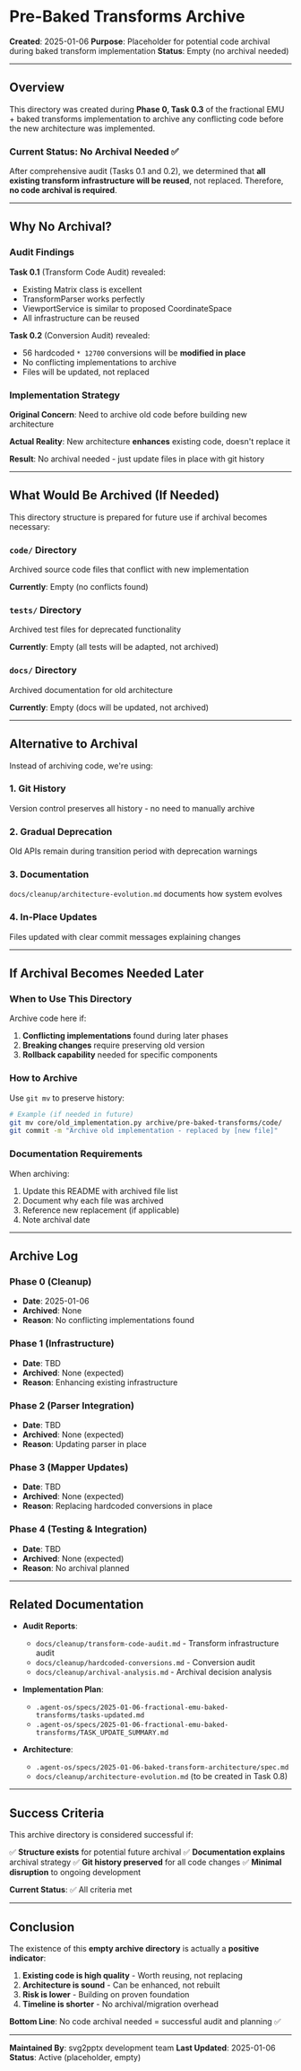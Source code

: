 # Pre-Baked Transforms Archive

**Created**: 2025-01-06
**Purpose**: Placeholder for potential code archival during baked transform implementation
**Status**: Empty (no archival needed)

---

## Overview

This directory was created during **Phase 0, Task 0.3** of the fractional EMU + baked transforms implementation to archive any conflicting code before the new architecture was implemented.

### Current Status: **No Archival Needed** ✅

After comprehensive audit (Tasks 0.1 and 0.2), we determined that **all existing transform infrastructure will be reused**, not replaced. Therefore, **no code archival is required**.

---

## Why No Archival?

### Audit Findings

**Task 0.1** (Transform Code Audit) revealed:
- Existing Matrix class is excellent
- TransformParser works perfectly
- ViewportService is similar to proposed CoordinateSpace
- All infrastructure can be reused

**Task 0.2** (Conversion Audit) revealed:
- 56 hardcoded `* 12700` conversions will be **modified in place**
- No conflicting implementations to archive
- Files will be updated, not replaced

### Implementation Strategy

**Original Concern**: Need to archive old code before building new architecture

**Actual Reality**: New architecture **enhances** existing code, doesn't replace it

**Result**: No archival needed - just update files in place with git history

---

## What Would Be Archived (If Needed)

This directory structure is prepared for future use if archival becomes necessary:

### `code/` Directory
Archived source code files that conflict with new implementation

**Currently**: Empty (no conflicts found)

### `tests/` Directory
Archived test files for deprecated functionality

**Currently**: Empty (all tests will be adapted, not archived)

### `docs/` Directory
Archived documentation for old architecture

**Currently**: Empty (docs will be updated, not archived)

---

## Alternative to Archival

Instead of archiving code, we're using:

### 1. **Git History**
Version control preserves all history - no need to manually archive

### 2. **Gradual Deprecation**
Old APIs remain during transition period with deprecation warnings

### 3. **Documentation**
`docs/cleanup/architecture-evolution.md` documents how system evolves

### 4. **In-Place Updates**
Files updated with clear commit messages explaining changes

---

## If Archival Becomes Needed Later

### When to Use This Directory

Archive code here if:
1. **Conflicting implementations** found during later phases
2. **Breaking changes** require preserving old version
3. **Rollback capability** needed for specific components

### How to Archive

Use `git mv` to preserve history:

```bash
# Example (if needed in future)
git mv core/old_implementation.py archive/pre-baked-transforms/code/
git commit -m "Archive old implementation - replaced by [new file]"
```

### Documentation Requirements

When archiving:
1. Update this README with archived file list
2. Document why each file was archived
3. Reference new replacement (if applicable)
4. Note archival date

---

## Archive Log

### Phase 0 (Cleanup)
- **Date**: 2025-01-06
- **Archived**: None
- **Reason**: No conflicting implementations found

### Phase 1 (Infrastructure)
- **Date**: TBD
- **Archived**: None (expected)
- **Reason**: Enhancing existing infrastructure

### Phase 2 (Parser Integration)
- **Date**: TBD
- **Archived**: None (expected)
- **Reason**: Updating parser in place

### Phase 3 (Mapper Updates)
- **Date**: TBD
- **Archived**: None (expected)
- **Reason**: Replacing hardcoded conversions in place

### Phase 4 (Testing & Integration)
- **Date**: TBD
- **Archived**: None (expected)
- **Reason**: No archival planned

---

## Related Documentation

- **Audit Reports**:
  - `docs/cleanup/transform-code-audit.md` - Transform infrastructure audit
  - `docs/cleanup/hardcoded-conversions.md` - Conversion audit
  - `docs/cleanup/archival-analysis.md` - Archival decision analysis

- **Implementation Plan**:
  - `.agent-os/specs/2025-01-06-fractional-emu-baked-transforms/tasks-updated.md`
  - `.agent-os/specs/2025-01-06-fractional-emu-baked-transforms/TASK_UPDATE_SUMMARY.md`

- **Architecture**:
  - `.agent-os/specs/2025-01-06-baked-transform-architecture/spec.md`
  - `docs/cleanup/architecture-evolution.md` (to be created in Task 0.8)

---

## Success Criteria

This archive directory is considered successful if:

✅ **Structure exists** for potential future archival
✅ **Documentation explains** archival strategy
✅ **Git history preserved** for all code changes
✅ **Minimal disruption** to ongoing development

**Current Status**: ✅ All criteria met

---

## Conclusion

The existence of this **empty archive directory** is actually a **positive indicator**:

1. **Existing code is high quality** - Worth reusing, not replacing
2. **Architecture is sound** - Can be enhanced, not rebuilt
3. **Risk is lower** - Building on proven foundation
4. **Timeline is shorter** - No archival/migration overhead

**Bottom Line**: No code archival needed = successful audit and planning ✅

---

**Maintained By**: svg2pptx development team
**Last Updated**: 2025-01-06
**Status**: Active (placeholder, empty)
